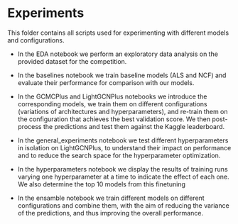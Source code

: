 # Experiments

This folder contains all scripts used for experimenting with different models and configurations.

- In the EDA notebook we perform an exploratory data analysis on the provided dataset for the competition.

- In the baselines notebook we train baseline models (ALS and NCF) and evaluate their performance for comparison with our models.

- In the GCMCPlus and LightGCNPlus notebooks we introduce the corresponding models, we train them on different configurations (variations of architectures and hyperparameters), and re-train them on the configuration that achieves the best validation score. We then post-process the predictions and test them against the Kaggle leaderboard.

- In the general_experiments notebook we test different hyperparameters in isolation on LightGCNPlus, to understand their impact on performance and to reduce the search space for the hyperparameter optimization.

- In the hyperparameters notebook we display the results of training runs varying one hyperparameter at a time to indicate the effect of each one. We also determine the top 10 models from this finetuning

- In the ensamble notebook we train different models on different configurations and combine them, with the aim of reducing the variance of the predictions, and thus improving the overall performance.
